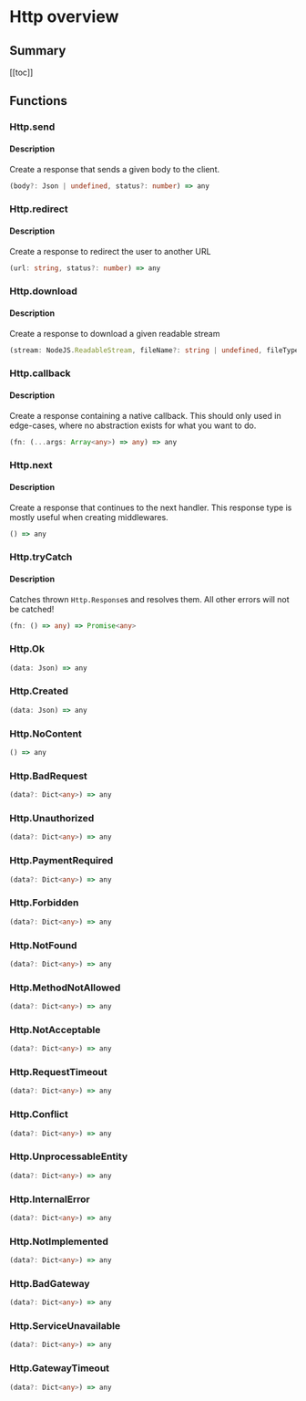 # Http overview

## Summary

[[toc]]

## Functions

### Http.send

#### Description

Create a response that sends a given body to the client.

```ts
(body?: Json | undefined, status?: number) => any
```

### Http.redirect

#### Description

Create a response to redirect the user to another URL

```ts
(url: string, status?: number) => any
```

### Http.download

#### Description

Create a response to download a given readable stream

```ts
(stream: NodeJS.ReadableStream, fileName?: string | undefined, fileType?: string | undefined) => any
```

### Http.callback

#### Description

Create a response containing a native callback.
This should only used in edge-cases, where no abstraction exists for what you want to do.

```ts
(fn: (...args: Array<any>) => any) => any
```

### Http.next

#### Description

Create a response that continues to the next handler.
This response type is mostly useful when creating middlewares.

```ts
() => any
```

### Http.tryCatch

#### Description

Catches thrown `Http.Response`s and resolves them.
All other errors will not be catched!

```ts
(fn: () => any) => Promise<any>
```

### Http.Ok

```ts
(data: Json) => any
```

### Http.Created

```ts
(data: Json) => any
```

### Http.NoContent

```ts
() => any
```

### Http.BadRequest

```ts
(data?: Dict<any>) => any
```

### Http.Unauthorized

```ts
(data?: Dict<any>) => any
```

### Http.PaymentRequired

```ts
(data?: Dict<any>) => any
```

### Http.Forbidden

```ts
(data?: Dict<any>) => any
```

### Http.NotFound

```ts
(data?: Dict<any>) => any
```

### Http.MethodNotAllowed

```ts
(data?: Dict<any>) => any
```

### Http.NotAcceptable

```ts
(data?: Dict<any>) => any
```

### Http.RequestTimeout

```ts
(data?: Dict<any>) => any
```

### Http.Conflict

```ts
(data?: Dict<any>) => any
```

### Http.UnprocessableEntity

```ts
(data?: Dict<any>) => any
```

### Http.InternalError

```ts
(data?: Dict<any>) => any
```

### Http.NotImplemented

```ts
(data?: Dict<any>) => any
```

### Http.BadGateway

```ts
(data?: Dict<any>) => any
```

### Http.ServiceUnavailable

```ts
(data?: Dict<any>) => any
```

### Http.GatewayTimeout

```ts
(data?: Dict<any>) => any
```

